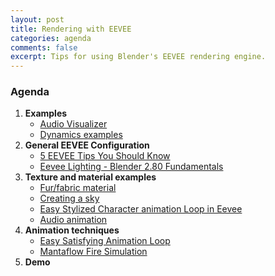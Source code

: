 ```yaml
---
layout: post
title: Rendering with EEVEE
categories: agenda
comments: false
excerpt: Tips for using Blender's EEVEE rendering engine.
---
```


### Agenda

1. **Examples**
   - [Audio Visualizer](https://www.youtube.com/watch?v=rBlZl2vktCM)
   - [Dynamics examples](https://www.youtube.com/watch?v=nU6PF8vuEBk)
3. **General EEVEE Configuration**
   - [5 EEVEE Tips You Should Know](https://www.youtube.com/watch?v=AVYIHxHlsRY)
   - [Eevee Lighting - Blender 2.80 Fundamentals](https://www.youtube.com/watch?v=MFNurQ1AF2I)
3. **Texture and material examples**
   - [Fur/fabric material](https://www.youtube.com/watch?v=T8NT5Bth450)
   - [Creating a sky](https://www.youtube.com/watch?v=QSkrgnQstjs)
   - [Easy Stylized Character animation Loop in Eevee](https://www.youtube.com/watch?v=te5fZtli8HM)
   - [Audio animation](https://www.youtube.com/watch?v=l8RHRNZQEuE)
4. **Animation techniques**
   - [Easy Satisfying Animation Loop](https://www.youtube.com/watch?v=fBMG1utRQ74)
   - [Mantaflow Fire Simulation](https://www.youtube.com/watch?v=vSYMjhFXcr8&feature=emb_rel_pause)
5. **Demo**
